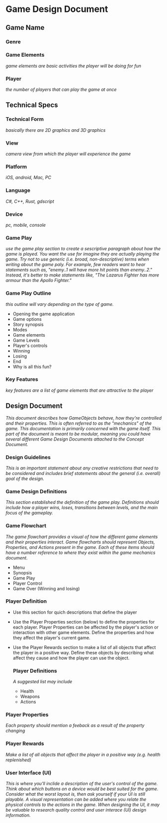 # Game Design Document


## Game Name


### Genre


### Game Elements
*game elements are basic activities the player will be doing
for fun*


### Player
*the number of players that can play the game at once*


## Technical Specs

### Technical Form
*basically there are 2D graphics and 3D graphics*



### View
*camera view from which the player will experience the game*


### Platform
*iOS, android, Mac, PC*


### Language
*C#, C++, Rust, gdscript*


### Device
*pc, mobile, console*


### Game Play
*use the game play section to create a sescriptive paragraph about
how the game is played. You want the use for imagine they are actually playing
the game. Try not to use generic (i.e. broad, non-descriptive) terms when
writing about the game paly. For example, few readers want to hear statements
such as, "enemy..1 will have more hit points than enemy..2." Instead, it's
better to make statements like, "The Lazarus Fighter has more armour than the
Apollo Fighter."*




### Game Play Outline

*this outline will vary depending on the type of game.*
- Opening the game application
- Game options
- Story synopsis
- Modes
- Game elements
- Game Levels
- Player's controls
- Winning
- Losing
- End
- Why is all this fun?



### Key Features
*key features are a list of game elements that are attractive
to the player*


## Design Document
*This document describes how GameObjects behave, how they're
controlled and their properties. This is often referred to as the "mechanics" of
the game. This documentation is primarily concerned with the game itself. This
part of the document is meant to be modular, meaning you could have several
different Game Design Documents attached to the Concept Document.*



### Design Guidelines
*This is an important statement about any creative
restrictions that need to be considered and includes brief statements about the
general (i.e. overall) goal of the design.*


### Game Design Definitions
*This section established the definition of the game
play. Definitions should include how a player wins, loses, transitions between
levels, and the main focus of the gameplay.*


### Game Flowchart
*The game flowchart provides a visual of how the different game elements and
their properties interact. Game flowcharts should represent Objects, Properties,
and Actions present in the game. Each of these items should have a number
reference to where they exist within the game mechanics document.*
- Menu
- Synopsis
- Game Play
- Player Control
- Game Over (Winning and losing)


### Player Definition
- Use this section for quich descriptions that define the player
- Use the Player Properties section (below) to define the properties for each
  player. Player Properties can be affected by the player's action or
  interaction with other game elements. Define the properties and how they
  affect the player's current game.
- Use the Player Rewards section to make a list of all objects that affect the
  player in a positive way. Define these objects by describing what affect they
  cause and how the player can use the object.


  ### Player Definitions
  *A suggested list may include*
  - Health
  - Weapons
  - Actions


### Player Properties
*Each property should mention a feeback as a result of the property changing*


### Player Rewards
*Make a list of all objects that affect the player in a positive way (e.g.
health replenished)*


### User Interface (UI)
*This is where you'll inclide a description of the user's control of the game.
Think about which buttons on a device would be best suited for the game.
Consider what the worst layout is, then ask yourself if your UI is still
playable. A visual representation can be added where you relate the physical
controls to the actions in the game. When designing the UI, it may be valuable
to research quality control and user interace (UI) design information.*


